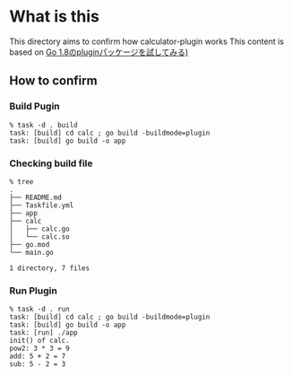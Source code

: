 # What is this

This directory aims to confirm how calculator-plugin works
This content is based on [Go 1.8のpluginパッケージを試してみる)](https://qiita.com/qt-luigi/items/47a7913145fc747da0c7)

## How to confirm

### Build Pugin

    % task -d . build
    task: [build] cd calc ; go build -buildmode=plugin
    task: [build] go build -o app

### Checking build file

    % tree 
    .
    ├── README.md
    ├── Taskfile.yml
    ├── app
    ├── calc
    │   ├── calc.go
    │   └── calc.so
    ├── go.mod
    └── main.go

    1 directory, 7 files

### Run Plugin

    % task -d . run  
    task: [build] cd calc ; go build -buildmode=plugin
    task: [build] go build -o app
    task: [run] ./app
    init() of calc.
    pow2: 3 * 3 = 9
    add: 5 + 2 = 7
    sub: 5 - 2 = 3
